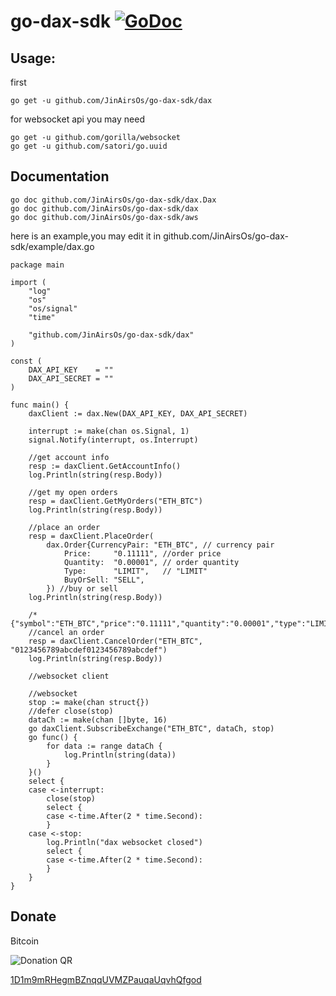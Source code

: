 go-dax-sdk [![GoDoc](https://godoc.org/JinAirsOs/go-dax-sdk?status.svg)](https://godoc.org/github.com/JinAirsOs/go-dax-sdk)
==========

## Usage:
first
```
go get -u github.com/JinAirsOs/go-dax-sdk/dax
```

for websocket api you may need
```
go get -u github.com/gorilla/websocket
go get -u github.com/satori/go.uuid
```
## Documentation
```
go doc github.com/JinAirsOs/go-dax-sdk/dax.Dax
go doc github.com/JinAirsOs/go-dax-sdk/dax
go doc github.com/JinAirsOs/go-dax-sdk/aws
```
here is an example,you may edit it in github.com/JinAirsOs/go-dax-sdk/example/dax.go

```
package main

import (
	"log"
	"os"
	"os/signal"
	"time"

	"github.com/JinAirsOs/go-dax-sdk/dax"
)

const (
	DAX_API_KEY    = ""
	DAX_API_SECRET = ""
)

func main() {
	daxClient := dax.New(DAX_API_KEY, DAX_API_SECRET)

	interrupt := make(chan os.Signal, 1)
	signal.Notify(interrupt, os.Interrupt)

	//get account info
	resp := daxClient.GetAccountInfo()
	log.Println(string(resp.Body))

	//get my open orders
	resp = daxClient.GetMyOrders("ETH_BTC")
	log.Println(string(resp.Body))

	//place an order
	resp = daxClient.PlaceOrder(
		dax.Order{CurrencyPair: "ETH_BTC", // currency pair
			Price:     "0.11111", //order price
			Quantity:  "0.00001", // order quantity
			Type:      "LIMIT",   // "LIMIT"
			BuyOrSell: "SELL",
		}) //buy or sell
	log.Println(string(resp.Body))

	/*{"symbol":"ETH_BTC","price":"0.11111","quantity":"0.00001","type":"LIMIT","side":"SELL"}*/
	//cancel an order
	resp = daxClient.CancelOrder("ETH_BTC", "0123456789abcdef0123456789abcdef")
	log.Println(string(resp.Body))

	//websocket client

	//websocket
	stop := make(chan struct{})
	//defer close(stop)
	dataCh := make(chan []byte, 16)
	go daxClient.SubscribeExchange("ETH_BTC", dataCh, stop)
	go func() {
		for data := range dataCh {
			log.Println(string(data))
		}
	}()
	select {
	case <-interrupt:
		close(stop)
		select {
		case <-time.After(2 * time.Second):
		}
	case <-stop:
		log.Println("dax websocket closed")
		select {
		case <-time.After(2 * time.Second):
		}
	}
}
```

Donate
------
Bitcoin

![Donation QR](http://api.qrserver.com/v1/create-qr-code/?size=200x200&data=bitcoin:1D1m9mRHegmBZnqqUVMZPauqaUqvhQfgod%3Flabel%3DStalker)

[1D1m9mRHegmBZnqqUVMZPauqaUqvhQfgod](http://tinyurl.com/ybeg28qq)